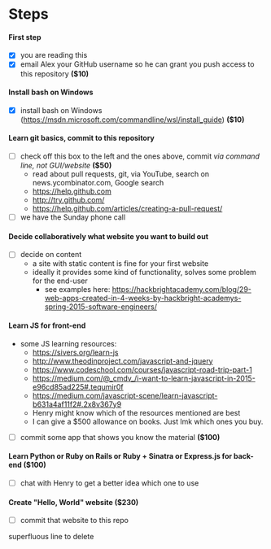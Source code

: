 # Steps

#### First step
- [x] you are reading this
- [x] email Alex your GitHub username so he can grant you push access to this repository **($10)**

#### Install bash on Windows
- [x] install bash on Windows (https://msdn.microsoft.com/commandline/wsl/install_guide) **($10)**

#### Learn git basics, commit to this repository
- [ ] check off this box to the left and the ones above, commit *via command line, not GUI/website* **($50)**
  - read about pull requests, git, via YouTube, search on news.ycombinator.com, Google search
  - https://help.github.com
  - http://try.github.com/
  - https://help.github.com/articles/creating-a-pull-request/
- [ ] we have the Sunday phone call

#### Decide collaboratively what website you want to build out
- [ ] decide on content
  - a site with static content is fine for your first website
  - ideally it provides some kind of functionality, solves some problem for the end-user
    - see examples here: https://hackbrightacademy.com/blog/29-web-apps-created-in-4-weeks-by-hackbright-academys-spring-2015-software-engineers/

#### Learn JS for front-end
- some JS learning resources:
  - https://sivers.org/learn-js
  - http://www.theodinproject.com/javascript-and-jquery
  - https://www.codeschool.com/courses/javascript-road-trip-part-1
  - https://medium.com/@_cmdv_/i-want-to-learn-javascript-in-2015-e96cd85ad225#.tequmir0f
  - https://medium.com/javascript-scene/learn-javascript-b631a4af11f2#.2x8v367y9
  - Henry might know which of the resources mentioned are best
  - I can give a $500 allowance on books. Just lmk which ones you buy.
- [ ] commit some app that shows you know the material **($100)**

#### Learn Python or Ruby on Rails or Ruby + Sinatra or Express.js for back-end **($100)**
- [ ] chat with Henry to get a better idea which one to use

#### Create "Hello, World" website **($230)**
- [ ] commit that website to this repo


superfluous line to delete
